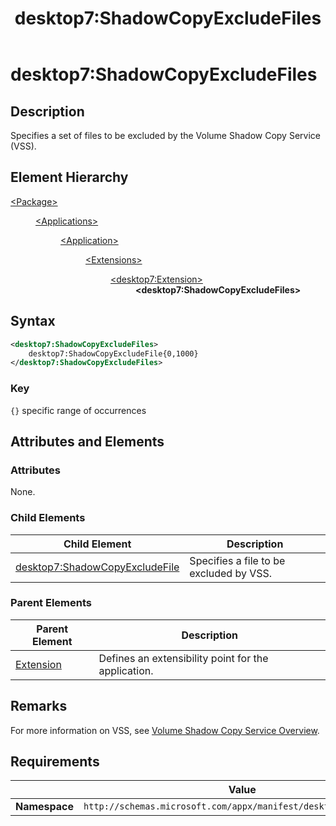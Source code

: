 ﻿---
title: desktop7:ShadowCopyExcludeFiles
description: Specifies a set of files to be excluded by the Volume Shadow Copy Service (VSS).
ms.date: 10/15/2021
ms.topic: reference
keywords: windows 10, uwp, schema, manifest, desktop, extension 
ms.custom: 19H1
---

# desktop7:ShadowCopyExcludeFiles

## Description
Specifies a set of files to be excluded by the Volume Shadow Copy Service (VSS).

## Element Hierarchy
<dl>
<dt><a href="element-package.md">&lt;Package&gt;</a></dt>
<dd>
<dl>
<dt><a href="element-applications.md">&lt;Applications&gt;</a></dt>
<dd>
<dl>
<dt><a href="element-application.md">&lt;Application&gt;</a></dt>
<dd>
<dl>
<dt><a href="element-1-extensions.md">&lt;Extensions&gt;</a></dt>
<dd>
<dl>
<dt><a href="element-desktop7-extension.md">&lt;desktop7:Extension&gt;</a></dt>
<dd><b>&lt;desktop7:ShadowCopyExcludeFiles&gt;</b></dd>
</dl>
</dd>
</dl>
</dd>
</dl>
</dd>
</dl>
</dd>
</dl>


## Syntax

```xml
<desktop7:ShadowCopyExcludeFiles>
    desktop7:ShadowCopyExcludeFile{0,1000}
</desktop7:ShadowCopyExcludeFiles>
```

### Key
`{}` specific range of occurrences

## Attributes and Elements

### Attributes

None.

### Child Elements

| Child Element | Description |
|---------------|-------------|
| [desktop7:ShadowCopyExcludeFile](element-desktop7-shadowcopyexcludefile.md) | Specifies a file to be excluded by VSS. |  

### Parent Elements

| Parent Element | Description |
|---------------|-------------|
| [Extension](element-desktop7-extension.md) | Defines an extensibility point for the application. |  


## Remarks

For more information on VSS, see [Volume Shadow Copy Service Overview](/windows/win32/vss/volume-shadow-copy-service-overview).


## Requirements

|               |     Value                                                        |
|---------------|-------------------------------------------------------------|
| **Namespace** | `http://schemas.microsoft.com/appx/manifest/desktop/windows10/7` |